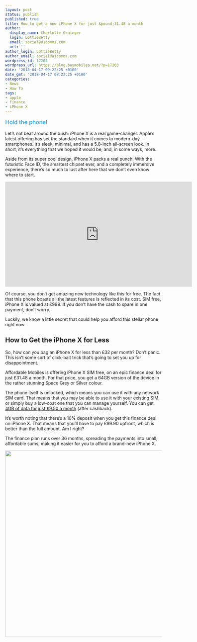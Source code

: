 ```yaml
---
layout: post
status: publish
published: true
title: How to get a new iPhone X for just &pound;31.48 a month
author:
  display_name: Charlotte Grainger
  login: LottieBetty
  email: social@a1comms.com
  url: ''
author_login: LottieBetty
author_email: social@a1comms.com
wordpress_id: 17203
wordpress_url: https://blog.buymobiles.net/?p=17203
date: '2018-04-17 09:22:25 +0100'
date_gmt: '2018-04-17 08:22:25 +0100'
categories:
- News
- How To
tags:
- apple
- finance
- iPhone X
---
```

<p><span class="postStandFirst" style="color: #0896d5; line-height: 26px; font-size: 18px;">Hold the phone!</span></p>
<p>Let&rsquo;s not beat around the bush: iPhone X is a real game-changer. Apple&rsquo;s latest offering has set the standard when it comes to modern-day smartphones. It&rsquo;s sleek, minimal, and has a 5.8-inch all-screen look. In short, it&rsquo;s everything that we hoped it would be, and, in some ways, more.</p>
<p>Aside from its super cool design, iPhone X packs a real punch. With the futuristic Face ID, the smartest chipset ever, and a completely immersive experience, there&rsquo;s so much to lust after here that we don&rsquo;t even know where to start.</p>
<p><iframe src="https://www.youtube.com/embed/K4wEI5zhHB0" width="600" height="338" frameborder="0" allowfullscreen="allowfullscreen"><span data-mce-type="bookmark" style="display: inline-block; width: 0px; overflow: hidden; line-height: 0;" class="mce_SELRES_start">﻿</span></iframe></p>
<p>Of course, you don&rsquo;t get amazing new technology like this for free. The fact that this phone boasts all the latest features is reflected in its cost. SIM free, iPhone X is valued at &pound;999. If you don&rsquo;t have the cash to spare in one payment, don&rsquo;t worry.</p>
<p>Luckily, we know a little secret that could help you afford this stellar phone right now.</p>
<h2>How to Get the iPhone X for Less</h2>
<p>So, how can you bag an iPhone X for less than &pound;32 per month? Don&rsquo;t panic. This isn&rsquo;t some sort of click-bait trick that&rsquo;s going to set you up for disappointment.</p>
<p>Affordable Mobiles is offering iPhone X SIM free, on an epic finance deal for just &pound;31.48 a month. For that price, you get a 64GB version of the device in the rather stunning Space Grey or Silver colour.</p>
<p>The phone itself is unlocked, which means you can use it with any network SIM card. That means that you may be able to use it with your existing SIM, or simply buy a low-cost one that you can manage yourself. You can get <a href="https://www.affordablemobiles.co.uk/sim-only/three-multi-sim/three-essential-4gb-ayce-min-sim-only-12mths-12-v1" target="_blank" rel="noopener noreferrer">4GB of data for just &pound;9.50 a month</a> (after cashback).</p>
<p>It&rsquo;s worth noting that there&rsquo;s a 10% deposit when you get this finance deal on iPhone X. That means that you&rsquo;ll have to pay &pound;99.90 upfront, which is better than the full amount. Am I right?</p>
<p>The finance plan runs over 36 months, spreading the payments into small, affordable sums, making it easier for you to afford a brand-new iPhone X.</p>
<p><img class="aligncenter wp-image-17207 size-full" src="https://a1comms-blog-buymobiles.storage.googleapis.com/iphone-x-advert.jpg" alt="" width="600" height="600" /></p>
